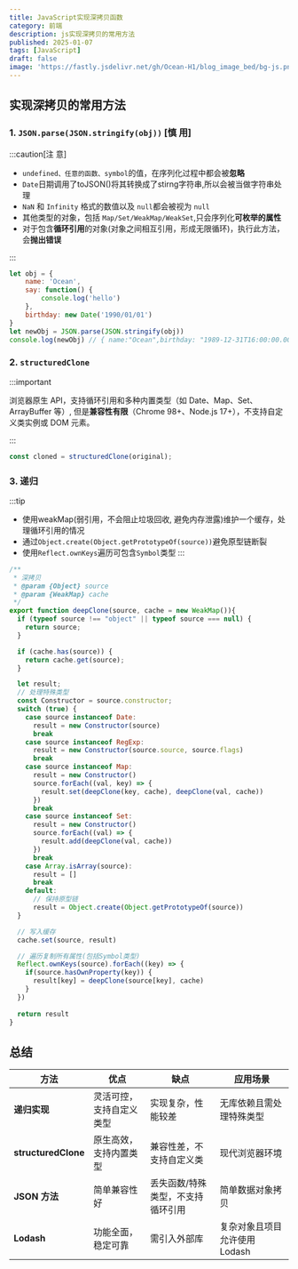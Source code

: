 ```yaml
---
title: JavaScript实现深拷贝函数
category: 前端
description: js实现深拷贝的常用方法
published: 2025-01-07
tags: [JavaScript]
draft: false
image: 'https://fastly.jsdelivr.net/gh/Ocean-H1/blog_image_bed/bg-js.png'
---
```


## 实现深拷贝的常用方法

### 1. `JSON.parse(JSON.stringify(obj))` [慎 用]

:::caution[注 意]

* `undefined、任意的函数、symbol`的值，在序列化过程中都会被**忽略**
* `Date`日期调用了toJSON()将其转换成了stirng字符串,所以会被当做字符串处理
* `NaN` 和 `Infinity` 格式的数值以及 `null`都会被视为 `null`
* 其他类型的对象，包括 `Map/Set/WeakMap/WeakSet`,只会序列化**可枚举的属性**
* 对于包含**循环引用**的对象(对象之间相互引用，形成无限循环)，执行此方法，会**抛出错误**

:::

```javascript
let obj = {
    name: 'Ocean',
    say: function() {
        console.log('hello')
    },
    birthday: new Date('1990/01/01')
}
let newObj = JSON.parse(JSON.stringify(obj))
console.log(newObj)	// { name:"Ocean",birthday: "1989-12-31T16:00:00.000Z"}
```

### 2. `structuredClone`
:::important

浏览器原生 API，支持循环引用和多种内置类型（如 Date、Map、Set、ArrayBuffer 等）, 但是**兼容性有限**（Chrome 98+、Node.js 17+），不支持自定义类实例或 DOM 元素。

:::

```js
const cloned = structuredClone(original);
```

### 3. 递归

:::tip
* 使用weakMap(弱引用，不会阻止垃圾回收, 避免内存泄露)维护一个缓存，处理循环引用的情况
* 通过`Object.create(Object.getPrototypeOf(source))`避免原型链断裂
* 使用`Reflect.ownKeys`遍历可包含`Symbol`类型
:::

```js
/**
 * 深拷贝
 * @param {Object} source
 * @param {WeakMap} cache 
 */
export function deepClone(source, cache = new WeakMap()){
  if (typeof source !== "object" || typeof source === null) {
    return source;
  }

  if (cache.has(source)) {
    return cache.get(source);
  }

  let result;
  // 处理特殊类型
  const Constructor = source.constructor;
  switch (true) {
    case source instanceof Date:
      result = new Constructor(source)
      break
    case source instanceof RegExp:
      result = new Constructor(source.source, source.flags)
      break
    case source instanceof Map:
      result = new Constructor()
      source.forEach((val, key) => {
        result.set(deepClone(key, cache), deepClone(val, cache))
      })
      break
    case source instanceof Set:
      result = new Constructor()
      source.forEach((val) => {
        result.add(deepClone(val, cache))
      })
      break
    case Array.isArray(source):
      result = []
      break
    default: 
      // 保持原型链
      result = Object.create(Object.getPrototypeOf(source))
  }

  // 写入缓存
  cache.set(source, result)

  // 遍历复制所有属性(包括Symbol类型)
  Reflect.ownKeys(source).forEach((key) => {
    if(source.hasOwnProperty(key)) {
      result[key] = deepClone(source[key], cache)
    }
  })
  
  return result
}
```

## 总结

| 方法                | 优点                     | 缺点                              | 应用场景                      |
| ------------------- | ------------------------ | --------------------------------- | ----------------------------- |
| **递归实现**        | 灵活可控，支持自定义类型 | 实现复杂，性能较差                | 无库依赖且需处理特殊类型      |
| **structuredClone** | 原生高效，支持内置类型   | 兼容性差，不支持自定义类          | 现代浏览器环境                |
| **JSON 方法**       | 简单兼容性好             | 丢失函数/特殊类型，不支持循环引用 | 简单数据对象拷贝              |
| **Lodash**          | 功能全面，稳定可靠       | 需引入外部库                      | 复杂对象且项目允许使用 Lodash |

